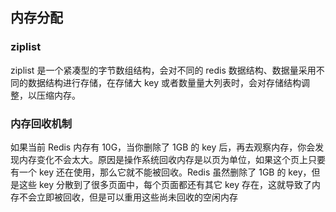 ## 内存分配

### ziplist

ziplist 是一个紧凑型的字节数组结构，会对不同的 redis 数据结构、数据量采用不同的数据结构进行存储，在存储大 key 或者数量量大列表时，会对存储结构调整，以压缩内存。

### 内存回收机制

如果当前 Redis 内存有 10G，当你删除了 1GB 的 key 后，再去观察内存，你会发现内存变化不会太大。原因是操作系统回收内存是以页为单位，如果这个页上只要有一个 key 还在使用，那么它就不能被回收。Redis 虽然删除了 1GB 的 key，但是这些 key 分散到了很多页面中，每个页面都还有其它 key 存在，这就导致了内存不会立即被回收，但是可以重用这些尚未回收的空闲内存
